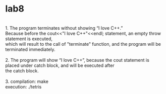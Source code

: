 # lab8
<br>1. The program terminates without showing “I love C++.”
<br>   Because before the cout<<"I love C++"<<endl; statement, an empty throw statement is executed, 
<br>   which will result to the call of "terminate" function, and the program will be terminated immediately.
<br>
<br>2. The program will show “I love C++”, because the cout statement is placed under catch block, and will be executed after
<br>   the catch block.
<br>
<br>3. compilation: make
<br>   execution: ./tetris
